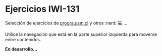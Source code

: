 # Ejercicios IWI-131

Selección de ejercicios de [progra.usm.cl](http://progra.usm.cl) y otros :nerd: :computer: ...

Utilice la navegación que está en la parte superior izquierda para moverse entre contenidos.

**En desarrollo...**
